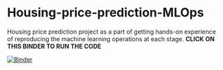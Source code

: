 # Housing-price-prediction-MLOps
Housing price prediction project as a part of getting hands-on experience of reproducing the machine learning operations at each stage. **CLICK ON THIS BINDER TO RUN THE CODE**

[![Binder](https://mybinder.org/badge_logo.svg)](https://mybinder.org/v2/gh/vidhiparikh03/Housing-price-prediction-MLOps/HEAD)
